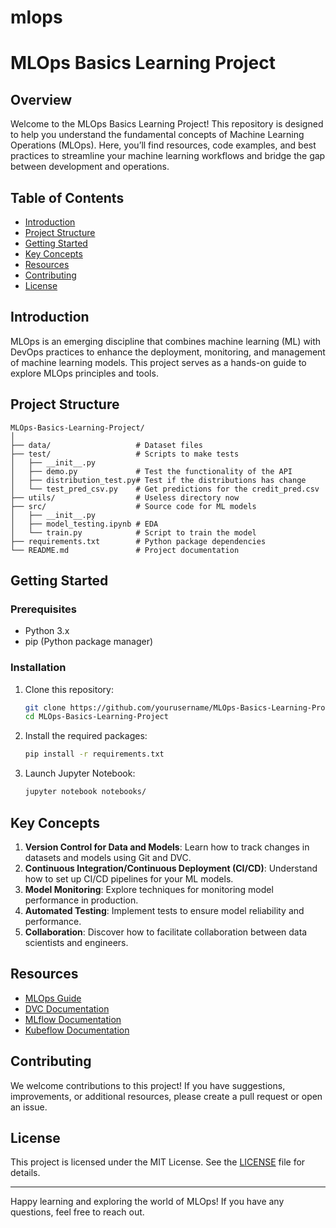 # mlops
# MLOps Basics Learning Project

## Overview

Welcome to the MLOps Basics Learning Project! This repository is designed to help you understand the fundamental concepts of Machine Learning Operations (MLOps). Here, you’ll find resources, code examples, and best practices to streamline your machine learning workflows and bridge the gap between development and operations.

## Table of Contents

- [Introduction](#introduction)
- [Project Structure](#project-structure)
- [Getting Started](#getting-started)
- [Key Concepts](#key-concepts)
- [Resources](#resources)
- [Contributing](#contributing)
- [License](#license)

## Introduction

MLOps is an emerging discipline that combines machine learning (ML) with DevOps practices to enhance the deployment, monitoring, and management of machine learning models. This project serves as a hands-on guide to explore MLOps principles and tools.

## Project Structure

```
MLOps-Basics-Learning-Project/
│
├── data/                   # Dataset files
├── test/                   # Scripts to make tests
│   ├── __init__.py
│   ├── demo.py             # Test the functionality of the API 
│   ├── distribution_test.py# Test if the distributions has change 
│   └── test_pred_csv.py    # Get predictions for the credit_pred.csv
├── utils/                  # Useless directory now
├── src/                    # Source code for ML models
│   ├── __init__.py
│   ├── model_testing.ipynb # EDA 
│   └── train.py            # Script to train the model
├── requirements.txt        # Python package dependencies
└── README.md               # Project documentation
```

## Getting Started

### Prerequisites

- Python 3.x
- pip (Python package manager)

### Installation

1. Clone this repository:
   ```bash
   git clone https://github.com/yourusername/MLOps-Basics-Learning-Project.git
   cd MLOps-Basics-Learning-Project
   ```

2. Install the required packages:
   ```bash
   pip install -r requirements.txt
   ```

3. Launch Jupyter Notebook:
   ```bash
   jupyter notebook notebooks/
   ```

## Key Concepts

1. **Version Control for Data and Models**: Learn how to track changes in datasets and models using Git and DVC.
2. **Continuous Integration/Continuous Deployment (CI/CD)**: Understand how to set up CI/CD pipelines for your ML models.
3. **Model Monitoring**: Explore techniques for monitoring model performance in production.
4. **Automated Testing**: Implement tests to ensure model reliability and performance.
5. **Collaboration**: Discover how to facilitate collaboration between data scientists and engineers.

## Resources

- [MLOps Guide](https://mlops.guide/)
- [DVC Documentation](https://dvc.org/doc)
- [MLflow Documentation](https://www.mlflow.org/docs/latest/index.html)
- [Kubeflow Documentation](https://kubeflow.org/docs/)

## Contributing

We welcome contributions to this project! If you have suggestions, improvements, or additional resources, please create a pull request or open an issue.

## License

This project is licensed under the MIT License. See the [LICENSE](LICENSE) file for details.

---

Happy learning and exploring the world of MLOps! If you have any questions, feel free to reach out.
